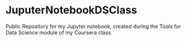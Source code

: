 # JuputerNotebookDSClass
Public Repository for my Jupyter notebook, created during the Tools for Data Science module of my Coursera class.
